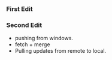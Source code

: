 
### First Edit
### Second Edit
- pushing from windows.
- fetch + merge
- Pulling updates from remote to local.

